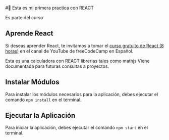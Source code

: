 #📌 Esta es mi primera practica con REACT

Es parte del curso
## Aprende React
Si deseas aprender React, te invitamos a tomar el [curso gratuito de React (8 horas)](https://www.youtube.com/watch?v=6Jfk8ic3KVk) en el canal de YouTube de freeCodeCamp en Español.

Esta es una calculadora con REACT librerias tales como mathjs 
Viene documentada para futuras consultas a proyectos.
## Instalar Módulos
Para instalar los módulos necesarios para la aplicación, debes ejecutar el comando `npm install` en el terminal.

## Ejecutar la Aplicación
Para iniciar la aplicación, debes ejecutar el comando `npm start` en el terminal.


